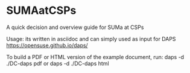 # SUMAatCSPs

A quick decision and overview guide for SUMa at CSPs

Usage: its written in asciidoc and can simply used as input for DAPS https://opensuse.github.io/daps/

To build a PDF or HTML version of the example document, run:
  daps -d ./DC-daps pdf
or
  daps -d ./DC-daps html
